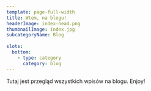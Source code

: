 ```yaml
---
template: page-full-width
title: Wtem, na blogu!
headerImage: index-head.png
thumbnailImage: index.jpg
subcategoryName: Blog
  
slots:
  bottom:
    - type: category
      category: blog
---
```

Tutaj jest przegląd wszystkich wpisów na blogu. Enjoy!
